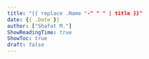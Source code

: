 ```yaml
---
title: "{{ replace .Name "-" " " | title }}"
date: {{ .Date }}
author: ["Shafat M."]
ShowReadingTime: true
ShowToc: true
draft: false
---
```


    